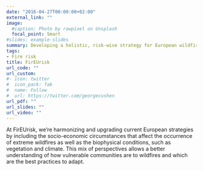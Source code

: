 ```yaml
---
date: "2016-04-27T00:00:00+02:00"
external_link: ""
image:
  #caption: Photo by rawpixel on Unsplash
  focal_point: Smart
#slides: example-slides
summary: Developing a holistic, risk-wise strategy for European wildfire management
tags:
- Fire risk
title: FirEUrisk 
url_code: ""
url_custom:
#- icon: twitter
#  icon_pack: fab
#  name: Follow
#  url: https://twitter.com/georgecushen
url_pdf: ""
url_slides: ""
url_video: ""
---
```


At FirEUrisk, we’re harmonizing and upgrading current European strategies by including the socio-economic circumstances that affect the occurrence of extreme wildfires as well as the biophysical conditions, such as vegetation and climate. This mix of perspectives allows a better understanding of how vulnerable communities are to wildfires and which are the best practices to adapt.
